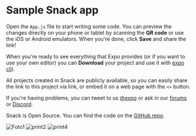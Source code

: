 # Sample Snack app

Open the `App.js` file to start writing some code. You can preview the changes directly on your phone or tablet by scanning the **QR code** or use the iOS or Android emulators. When you're done, click **Save** and share the link!

When you're ready to see everything that Expo provides (or if you want to use your own editor) you can **Download** your project and use it with [expo cli](https://docs.expo.dev/get-started/installation/#expo-cli)).

All projects created in Snack are publicly available, so you can easily share the link to this project via link, or embed it on a web page with the `<>` button.

If you're having problems, you can tweet to us [@expo](https://twitter.com/expo) or ask in our [forums](https://forums.expo.dev/c/expo-dev-tools/61) or [Discord](https://chat.expo.dev/).

Snack is Open Source. You can find the code on the [GitHub repo](https://github.com/expo/snack).


![Foto1](https://github.com/NotedSilva/MusicApp/assets/119432493/b9e528a7-2543-4833-9800-0f8379176faa)
![print2](https://github.com/NotedSilva/MusicApp/assets/119432493/7cfde92e-98e5-4f2a-b863-7bd7a778e7cd)
![print4](https://github.com/NotedSilva/MusicApp/assets/119432493/fcd83128-13cd-4aa1-82e8-dae458dfca77)
